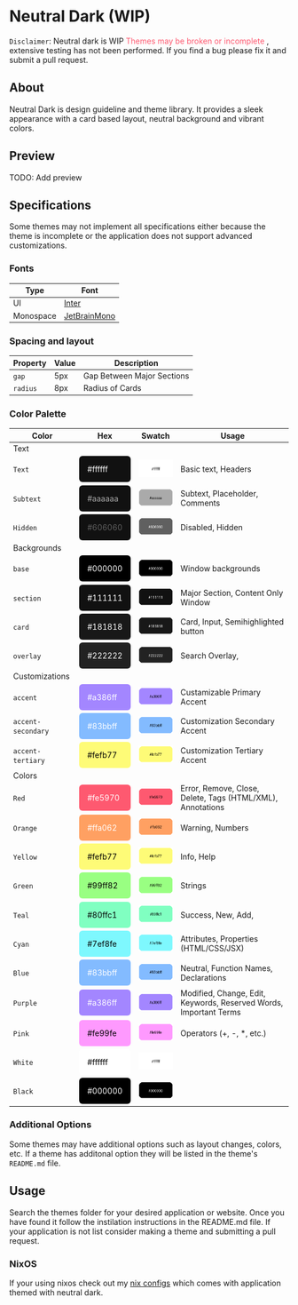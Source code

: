 # Neutral Dark (WIP)

`Disclaimer`: Neutral dark is WIP <span style="color: #fe5970"> Themes may be broken or incomplete </span>, extensive testing has not been performed. If you find a bug please fix it and submit a pull request.

## About

Neutral Dark is design guideline and theme library. It provides a sleek appearance with a card based layout, neutral background and vibrant colors.

## Preview

TODO: Add preview

## Specifications

Some themes may not implement all specifications either because the theme is incomplete or the application does not support advanced customizations.

### Fonts

| Type      | Font                                               |
| --------- | -------------------------------------------------- |
| UI        | [Inter](https://fonts.google.com/specimen/Inter)   |
| Monospace | [JetBrainMono](https://www.jetbrains.com/lp/mono/) |

### Spacing and layout

| Property | Value | Description                |
| -------- | ----- | -------------------------- |
| `gap`    | 5px   | Gap Between Major Sections |
| `radius` | 8px   | Radius of Cards            |

### Color Palette

| Color              | Hex                                                                                                      | Swatch                                                      | Usage                                                             |
| ------------------ | -------------------------------------------------------------------------------------------------------- | ----------------------------------------------------------- | ----------------------------------------------------------------- |
| Text               |
| `Text`             | <div style="color: white; background-color: #111111; padding: 15px; border-radius: 6px ">#ffffff</div>   | ![Text](./.github/swatches/text.png)                         | Basic text, Headers                                               |
| `Subtext`          | <div style="color: #aaaaaa; background-color: #111111; padding: 15px; border-radius: 6px ">#aaaaaa</div> | ![Subtext](./.github/swatches/subtext.png)                   | Subtext, Placeholder, Comments                                    |
| `Hidden`           | <div style="color: #606060; background-color: #111111; padding: 15px; border-radius: 6px ">#606060</div> | ![Hidden](./.github/swatches/hidden.png)                     | Disabled, Hidden                                                  |
| Backgrounds        |
| `base`             | <div style="color: white; background-color: #000000; padding: 15px; border-radius: 6px ">#000000</div>   | ![Base](./.github/swatches/base.png)                         | Window backgrounds                                                |
| `section`          | <div style="color: white; background-color: #111111; padding: 15px; border-radius: 6px ">#111111</div>   | ![Section](./.github/swatches/section.png)                   | Major Section, Content Only Window                                |
| `card`             | <div style="color: white; background-color: #181818; padding: 15px; border-radius: 6px ">#181818</div>   | ![Card](.github/swatches/card.png)                         | Card, Input, Semihighlighted button                               |
| `overlay`          | <div style="color: white; background-color: #222222; padding: 15px; border-radius: 6px ">#222222</div>   | ![Overlay](./.github/swatches/overlay.png)                   | Search Overlay,                                                   |
| Customizations     |
| `accent`           | <div style="color: white; background-color: #a386ff; padding: 15px; border-radius: 6px ">#a386ff</div>   | ![Accent](./.github/swatches/accent.png)                     | Custamizable Primary Accent                                       |
| `accent-secondary` | <div style="color: white; background-color: #83bbff; padding: 15px; border-radius: 6px ">#83bbff</div>   | ![Accent-Secondary](./.github/swatches/accent-secondary.png) | Customization Secondary Accent                                    |
| `accent-tertiary`  | <div style="color: black; background-color: #fefb77; padding: 15px; border-radius: 6px ">#fefb77</div>   | ![Accent-Tertiary](./.github/swatches/accent-tertiary.png)   | Customization Tertiary Accent                                     |
| Colors             |
| `Red`              | <div style="color: white; background-color: #fe5970; padding: 15px; border-radius: 6px ">#fe5970</div>   | ![Red](./.github/swatches/red.png)                           | Error, Remove, Close, Delete, Tags (HTML/XML), Annotations        |
| `Orange`           | <div style="color: white; background-color: #ffa062; padding: 15px; border-radius: 6px ">#ffa062</div>   | ![Orange](./.github/swatches/orange.png)                     | Warning, Numbers                                                  |
| `Yellow`           | <div style="color: black; background-color: #fefb77; padding: 15px; border-radius: 6px ">#fefb77</div>   | ![Yellow](./.github/swatches/yellow.png)                     | Info, Help                                                        |
| `Green`            | <div style="color: black; background-color: #99ff82; padding: 15px; border-radius: 6px ">#99ff82</div>   | ![Green](./.github/swatches/green.png)                       | Strings                                                           |
| `Teal`             | <div style="color: black; background-color: #80ffc1; padding: 15px; border-radius: 6px ">#80ffc1</div>   | ![Teal](./.github/swatches/teal.png)                         | Success, New, Add,                                                |
| `Cyan`             | <div style="color: black; background-color: #7ef8fe; padding: 15px; border-radius: 6px ">#7ef8fe</div>   | ![Cyan](./.github/swatches/cyan.png)                         | Attributes, Properties (HTML/CSS/JSX)                             |
| `Blue`             | <div style="color: white; background-color: #83bbff; padding: 15px; border-radius: 6px ">#83bbff</div>   | ![Blue](./.github/swatches/blue.png)                         | Neutral, Function Names, Declarations                             |
| `Purple`           | <div style="color: white; background-color: #a386ff; padding: 15px; border-radius: 6px ">#a386ff</div>   | ![Purple](./.github/swatches/purple.png)                     | Modified, Change, Edit, Keywords, Reserved Words, Important Terms |
| `Pink`             | <div style="color: black; background-color: #fe99fe; padding: 15px; border-radius: 6px ">#fe99fe</div>   | ![Pink](./.github/swatches/pink.png)                         | Operators (+, -, \*, etc.)                                        |
| `White`            | <div style="color: black; background-color: #ffffff; padding: 15px; border-radius: 6px ">#ffffff</div>   | ![White](./.github/swatches/white.png)                       |                                                                   |
| `Black`            | <div style="color: white; background-color: #000000; padding: 15px; border-radius: 6px ">#000000</div>   | ![Black](./.github/swatches/black.png)                       |                                                                   |

### Additional Options

Some themes may have additional options such as layout changes, colors, etc. If a theme has additonal option they will be listed in the theme's `README.md` file.

## Usage

Search the themes folder for your desired application or website. Once you have found it follow the instilation instructions in the README.md file. If your application is not list consider making a theme and submitting a pull request.

### NixOS

If your using nixos check out my [nix configs](https://github.com/RiaruAzaki/nix-configs) which comes with application themed with neutral dark.
